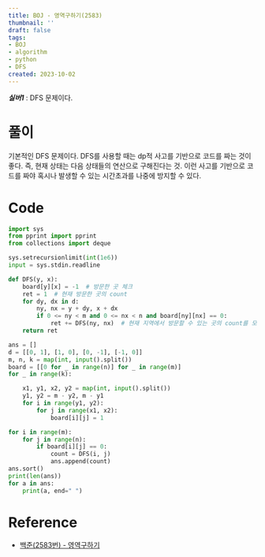 ```yaml
---
title: BOJ - 영역구하기(2583)
thumbnail: ''
draft: false
tags:
- BOJ
- algorithm
- python
- DFS
created: 2023-10-02
---
```


***실버1*** : DFS 문제이다.

# 풀이

기본적인 DFS 문제이다. DFS를 사용할 때는 dp적 사고를 기반으로 코드를 짜는 것이 좋다. 즉, 현재 상태는 다음 상태들의 연산으로 구해진다는 것. 이런 사고를 기반으로 코드를 짜야 혹시나 발생할 수 있는 시간초과를 나중에 방지할 수 있다.

# Code

````python
import sys
from pprint import pprint
from collections import deque

sys.setrecursionlimit(int(1e6))
input = sys.stdin.readline

def DFS(y, x):
    board[y][x] = -1  # 방문한 곳 체크
    ret = 1  # 현재 방문한 곳의 count
    for dy, dx in d:
        ny, nx = y + dy, x + dx
        if 0 <= ny < m and 0 <= nx < n and board[ny][nx] == 0:
            ret += DFS(ny, nx)  # 현재 지역에서 방문할 수 있는 곳의 count를 모두 더한 것이 현재 넓이
    return ret

ans = []
d = [[0, 1], [1, 0], [0, -1], [-1, 0]]
m, n, k = map(int, input().split())
board = [[0 for _ in range(n)] for _ in range(m)]
for _ in range(k):

    x1, y1, x2, y2 = map(int, input().split())
    y1, y2 = m - y2, m - y1
    for i in range(y1, y2):
        for j in range(x1, x2):
            board[i][j] = 1

for i in range(m):
    for j in range(n):
        if board[i][j] == 0:
            count = DFS(i, j)
            ans.append(count)
ans.sort()
print(len(ans))
for a in ans:
    print(a, end=" ")
````

# Reference

* [백준(2583번) - 영역구하기](https://www.acmicpc.net/problem/2583)
